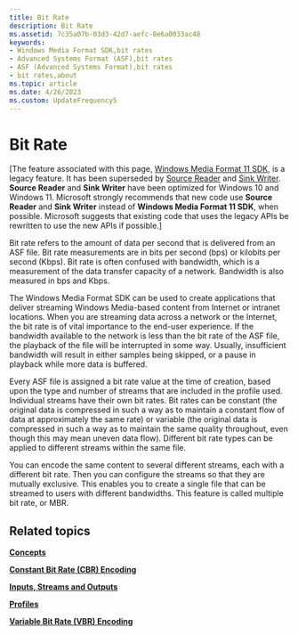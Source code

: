 ```yaml
---
title: Bit Rate
description: Bit Rate
ms.assetid: 7c35a07b-03d3-42d7-aefc-8e6a0033ac48
keywords:
- Windows Media Format SDK,bit rates
- Advanced Systems Format (ASF),bit rates
- ASF (Advanced Systems Format),bit rates
- bit rates,about
ms.topic: article
ms.date: 4/26/2023
ms.custom: UpdateFrequency5
---
```


# Bit Rate

\[The feature associated with this page, [Windows Media Format 11 SDK](/windows/win32/wmformat/windows-media-format-11-sdk), is a legacy feature. It has been superseded by [Source Reader](/windows/win32/medfound/source-reader) and [Sink Writer](/windows/win32/medfound/sink-writer). **Source Reader** and **Sink Writer** have been optimized for Windows 10 and Windows 11. Microsoft strongly recommends that new code use **Source Reader** and **Sink Writer** instead of **Windows Media Format 11 SDK**, when possible. Microsoft suggests that existing code that uses the legacy APIs be rewritten to use the new APIs if possible.\]

Bit rate refers to the amount of data per second that is delivered from an ASF file. Bit rate measurements are in bits per second (bps) or kilobits per second (Kbps). Bit rate is often confused with bandwidth, which is a measurement of the data transfer capacity of a network. Bandwidth is also measured in bps and Kbps.

The Windows Media Format SDK can be used to create applications that deliver streaming Windows Media-based content from Internet or intranet locations. When you are streaming data across a network or the Internet, the bit rate is of vital importance to the end-user experience. If the bandwidth available to the network is less than the bit rate of the ASF file, the playback of the file will be interrupted in some way. Usually, insufficient bandwidth will result in either samples being skipped, or a pause in playback while more data is buffered.

Every ASF file is assigned a bit rate value at the time of creation, based upon the type and number of streams that are included in the profile used. Individual streams have their own bit rates. Bit rates can be constant (the original data is compressed in such a way as to maintain a constant flow of data at approximately the same rate) or variable (the original data is compressed in such a way as to maintain the same quality throughout, even though this may mean uneven data flow). Different bit rate types can be applied to different streams within the same file.

You can encode the same content to several different streams, each with a different bit rate. Then you can configure the streams so that they are mutually exclusive. This enables you to create a single file that can be streamed to users with different bandwidths. This feature is called multiple bit rate, or MBR.

## Related topics

<dl> <dt>

[**Concepts**](concepts.md)
</dt> <dt>

[**Constant Bit Rate (CBR) Encoding**](constant-bit-rate--cbr--encoding.md)
</dt> <dt>

[**Inputs, Streams and Outputs**](inputs-streams-and-outputs.md)
</dt> <dt>

[**Profiles**](profiles.md)
</dt> <dt>

[**Variable Bit Rate (VBR) Encoding**](variable-bit-rate--vbr--encoding.md)
</dt> </dl>

 

 




